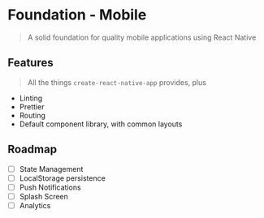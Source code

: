 # Foundation - Mobile
> A solid foundation for quality mobile applications using React Native

## Features
> All the things `create-react-native-app` provides, plus
- Linting
- Prettier
- Routing
- Default component library, with common layouts

## Roadmap
- [ ] State Management
- [ ] LocalStorage persistence
- [ ] Push Notifications
- [ ] Splash Screen
- [ ] Analytics
